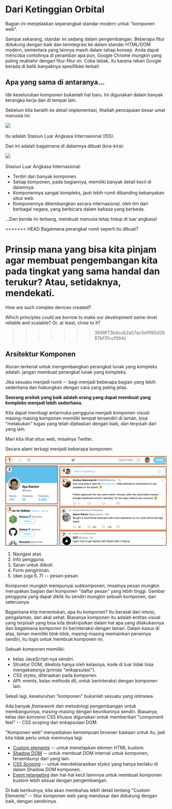 # Dari Ketinggian Orbital

Bagian ini menjelaskan seperangkat standar modern untuk "komponen web".

Sampai sekarang, standar ini sedang dalam pengembangan. Beberapa fitur didukung dengan baik dan terintegrasi
ke dalam standar HTML/DOM modern, sementara yang lainnya masih dalam tahap konsep. Anda dapat mencoba contohnya 
di peramban apa pun, Google Chrome mungkin yang paling muktahir dengan fitur-fitur ini. Coba tebak, itu karena
rekan Google berada di balik banyaknya spesifikasi terkait.

## Apa yang sama di antaranya...

Ide keseluruhan komponen bukanlah hal baru. Ini digunakan dalam banyak kerangka kerja dan di tempat lain.

Sebelum kita beralih ke detail implementasi, lihatlah pencapaian besar umat manusia ini:

![](satellite.jpg)

Itu adalah Stasiun Luar Angkasa Internasional (ISS).

Dan ini adalah bagaimana di dalamnya dibuat (kira-kira):

![](satellite-expanded.jpg)

Stasiun Luar Angkasa Internasional:
- Terdiri dari banyak komponen.
- Setiap komponen, pada bagiannya, memiliki banyak detail kecil di dalamnya.
- Komponennya sangat kompleks, jauh lebih rumit dibanding kebanyakan situs web.
- Komponennya dikembangkan secara internasional, oleh tim dari berbagai negara, yang berbicara dalam bahasa yang berbeda.

...Dan benda ini terbang, membuat manusia tetap hidup di luar angkasa!

<<<<<<< HEAD
Bagaimana perangkat rumit seperti itu dibuat?

Prinsip mana yang bisa kita pinjam agar membuat pengembangan kita pada tingkat yang sama handal dan terukur? Atau, setidaknya, mendekati.
=======
How are such complex devices created?

Which principles could we borrow to make our development same-level reliable and scalable? Or, at least, close to it?
>>>>>>> 3699f73b4ccb2a57ac5ef990d2687bf31ccf564c

## Arsitektur Komponen

Aturan terkenal untuk mengembangkan perangkat lunak yang kompleks adalah: jangan membuat perangkat lunak yang kompleks.

Jika sesuatu menjadi rumit -- bagi menjadi beberapa bagian yang lebih sederhana dan hubungkan dengan cara yang paling jelas.

**Seorang arsitek yang baik adalah orang yang dapat membuat yang kompleks menjadi lebih sederhana.**

Kita dapat membagi antarmuka pengguna menjadi komponen visual: masing-masing komponen  memiliki tempat tersendiri di laman, bisa "melakukan" tugas yang telah dijelaskan dengan baik, dan terpisah dari yang lain.

Mari kita lihat situs web, misalnya Twitter.

Secara alami terbagi menjadi beberapa komponen:

![](web-components-twitter.svg)

1. Navigasi atas
2. Info pengguna.
3. Saran untuk diikuti.
4. Form pengiriman.
5. (dan juga 6, 7) -- pesan-pesan.

Komponen mungkin mempunyai subkomponen, misalnya pesan mungkin merupakan bagian dari komponen "daftar pesan" yang lebih tinggi. Gambar pengguna yang dapat diklik itu sendiri mungkin sebuah komponen, dan seterusnya.

Bagaimana kita menentukan, apa itu komponen? Itu berasal dari intuisi, pengalaman, dan akal sehat. Biasanya komponen itu adalah entitas visual yang terpisah yang bisa kita deskripsikan dalam hal apa yang dilakukannya dan bagaimana komponen ini berinteraksi dengan laman. Dalam kasus di atas, laman memiliki blok-blok, masing-masing memainkan perannya sendiri, itu logis untuk membuat komponen ini.

Sebuah komponen memiliki:
- kelas JavaScript-nya sendiri.
- Struktur DOM, dikelola hanya oleh kelasnya, kode di luar tidak bisa mengaksesnya (prinsip "enkapsulasi").
- CSS styles, diterapkan pada komponen.
- API: events, kelas methods dll, untuk berinteraksi dengan komponen lain.

Sekali lagi, keseluruhan "komponen" bukanlah sesuatu yang istimewa.

Ada banyak *framework* dan metodologi pengembangan untuk membangunnya, masing-masing dengan keunikannya sendiri. Biasanya, kelas dan konvensi CSS khusus digunakan untuk memberikan "component feel" -- CSS scoping dan enkapsulasi DOM.

"Komponen web" menyediakan kemampuan browser bawaan untuk itu, jadi kita tidak perlu untuk menirunya lagi.

- [Custom elements](https://html.spec.whatwg.org/multipage/custom-elements.html#custom-elements) -- untuk menetapkan elemen HTML kustom.
- [Shadow DOM](https://dom.spec.whatwg.org/#shadow-trees) -- untuk membuat DOM internal untuk komponen, tersembunyi dari yang lain.
- [CSS Scoping](https://drafts.csswg.org/css-scoping/) -- untuk mendeklarasikan *styles* yang hanya berlaku di dalam Shadow DOM komponen.
- [Event retargeting](https://dom.spec.whatwg.org/#retarget) dan hal-hal kecil lainnnya untuk membuat komponen kustom lebih sesuai dengan pengembangan.

Di bab berikutnya, kita akan membahas lebih detail tentang "Custom Elements" -- fitur komponen web yang mendasar dan didukung dengan baik, dengan sendirinya.
